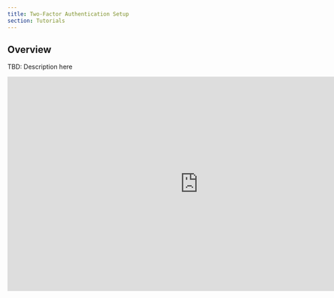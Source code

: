 ```yaml
---
title: Two-Factor Authentication Setup
section: Tutorials
---
```


## Overview

TBD: Description here

<iframe width="854" height="480" src="https://www.youtube.com/embed/WTmlRylx4LU" frameborder="0" allowfullscreen></iframe>